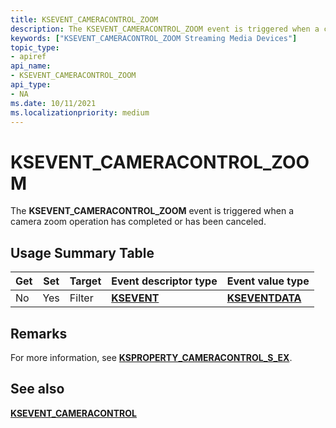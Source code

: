 ```yaml
---
title: KSEVENT_CAMERACONTROL_ZOOM
description: The KSEVENT_CAMERACONTROL_ZOOM event is triggered when a camera zoom operation has completed or has been canceled.
keywords: ["KSEVENT_CAMERACONTROL_ZOOM Streaming Media Devices"]
topic_type:
- apiref
api_name:
- KSEVENT_CAMERACONTROL_ZOOM
api_type:
- NA
ms.date: 10/11/2021
ms.localizationpriority: medium
---
```


# KSEVENT_CAMERACONTROL_ZOOM

The **KSEVENT_CAMERACONTROL_ZOOM** event is triggered when a camera zoom operation has completed or has been canceled.

## Usage Summary Table

| Get | Set | Target | Event descriptor type | Event value type |
|--|--|--|--|--|
| No | Yes | Filter | [**KSEVENT**](/windows-hardware/drivers/stream/ksevent-structure) | [**KSEVENTDATA**](/windows-hardware/drivers/ddi/ks/ns-ks-kseventdata) |

## Remarks

For more information, see [**KSPROPERTY_CAMERACONTROL_S_EX**](/windows-hardware/drivers/ddi/ksmedia/ns-ksmedia-ksproperty_cameracontrol_s_ex).

## See also

[**KSEVENT_CAMERACONTROL**](/windows-hardware/drivers/ddi/ksmedia/ne-ksmedia-ksevent_cameracontrol)
